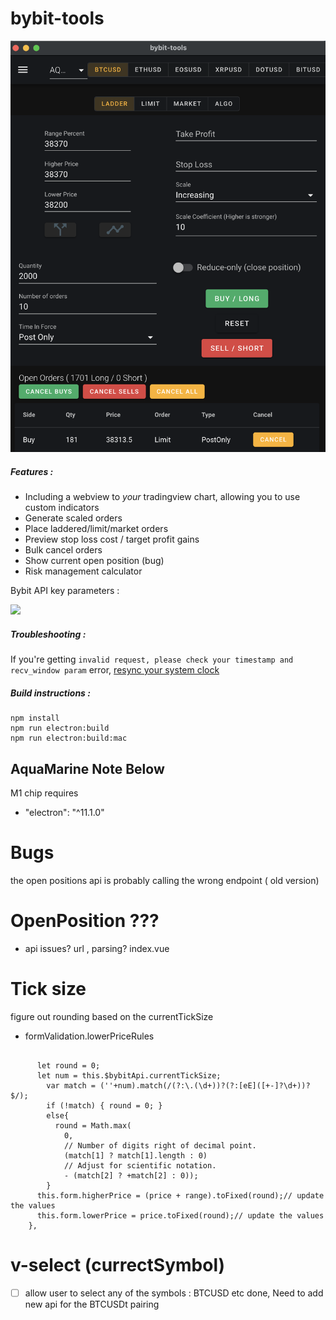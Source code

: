 # bybit-tools

![Preview](https://github.com/RubyAquaMarine/bybit-tools/blob/master/screenshots/main-screen1.png?raw=true)

##### Features :

 - Including a webview to *your* tradingview chart, allowing you to use custom indicators
 - Generate scaled orders
 - Place laddered/limit/market orders
 - Preview stop loss cost / target profit gains
 - Bulk cancel orders
 - Show current open position (bug)
 - Risk management calculator

Bybit API key parameters : 

<img src="screenshots/bybit_key_parameters.png" width="300">

##### Troubleshooting :
If you're getting `invalid request, please check your timestamp and recv_window param` error, [resync your system clock](https://www.google.com/search?q=sync+system+clock&oq=sync+system+clock)

##### Build instructions :
```
npm install
npm run electron:build
npm run electron:build:mac
```

## AquaMarine Note Below
M1 chip requires  
- "electron": "^11.1.0"

# Bugs
the open positions api is probably calling the wrong endpoint ( old version)

# OpenPosition ???
- api issues? url , parsing? 
<open-position v-if="$bybitApi.openPosition && $ui.showOpenPosition"></open-position>
index.vue
<script src="./OpenPosition.js"></script>

# Tick size
figure out rounding based on the currentTickSize  

- formValidation.lowerPriceRules 

```

      let round = 0;
      let num = this.$bybitApi.currentTickSize;
        var match = (''+num).match(/(?:\.(\d+))?(?:[eE]([+-]?\d+))?$/);
        if (!match) { round = 0; }
        else{
          round = Math.max(
            0,
            // Number of digits right of decimal point.
            (match[1] ? match[1].length : 0)
            // Adjust for scientific notation.
            - (match[2] ? +match[2] : 0));
        }
      this.form.higherPrice = (price + range).toFixed(round);// update the values
      this.form.lowerPrice = price.toFixed(round);// update the values
    },
```

# v-select (currectSymbol)
- [ ] allow user to select any of the symbols : BTCUSD etc done,  Need to add new api for the BTCUSDt pairing